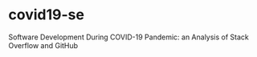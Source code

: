 # covid19-se
Software Development During COVID-19 Pandemic: an Analysis of Stack Overflow and GitHub
